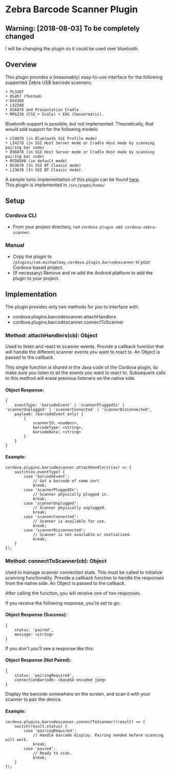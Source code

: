 # Zebra Barcode Scanner Plugin

## Warning: \[2018-08-03\] To be completely changed
I will be changing the plugin so it could be used over bluetooth.

## Overview
This plugin provides a (reasonably) easy-to-use interface for the following supported Zebra USB barcode scanners:
```
• PL3307
• DS457 (Tested)
• DS4308
• LS2208
• DS6878 and Presentation Cradle
• MP6210 (CSS + Scale) + EAS (Sensormatic).
```
Bluetooth support is possible, but not implemented.
Theoretically, that would add support for the following models:
```
• CS4070 (in Bluetooth SSI Profile mode)
• LI4278 (in SSI Host Server mode or Cradle Host mode by scanning pairing bar code)
• DS6878 (in SSI Host Server mode or Cradle Host mode by scanning pairing bar code)
• RFD8500 (in default mode)
• DS3678 (In SSI BT Classic mode)
• LI3678 (In SSI BT Classic mode).
```

A sample Ionic implementation of this plugin can be found [here](https://github.com/michael-may/cordova-zebra-scanner-example).  
This plugin is implemented in `/src/pages/home/`

## Setup
### Cordova CLI
- From your project directory, run `cordova plugin add cordova-zebra-scanner`.
### Manual
- Copy the plugin to `/plugins/com.michaelmay.cordova.plugin.barcodescanner` in your Cordova-based project.
- (If necessary) Remove and re-add the Android platform to add the plugin to your project.

## Implementation
The plugin provides only two methods for you to interface with.
- cordova.plugins.barcodescanner.attachHandlers
- cordova.plugins.barcodescanner.connectToScanner

### Method: attachHandlers(cb): Object
Used to listen and react to scanner events. Provide a callback function that will handle the different scanner events you want to react to. An Object is passed to the callback.

This single function is shared in the Java code of the Cordova plugin, so make sure you listen to all the events you want to react to. Subsequent calls to this method will erase previous listeners on the native side.

#### Object Response:
```
{
	eventType: 'barcodeEvent' | 'scannerPluggedIn' | 'scannerUnplugged' | 'scannerConnected' | 'scannerDisconnected',
	payload: (barcodeEvent only) {
		{
			scannerId: <number>,
			barcodeType: <string>,
			barcodeData: <string>
		}
	}
}
```

#### Example:
```
cordova.plugins.barcodescanner.attachHandlers((ev) => {
	switch(ev.eventType) {
		case 'barcodeEvent':
			// Got a barcode of some sort
			break;
		case 'scannerPluggedIn':
			// Scanner physically plugged in.
			break;
		case 'scannerUnplugged':
			// Scanner physically unplugged.
			break;
		case 'scannerConnected':
			// Scanner is available for use.
			break;
		case 'scannerDisconnected':
			// Scanner is not available or initialized.
			break;
	}
});
```


### Method: connectToScanner(cb): Object
Used to manage scanner connection state. This must be called to initialize scanning functionality. Provide a callback function to handle the responses from the native side. An Object is passed to the callback.

After calling the function, you will receive one of two responses.

If you receive the following response, you're set to go:
#### Object Response (Success):
```
{
	status: 'paired',
	message: <string>
}
```

If you don't you'll see a response like this:
#### Object Response (Not Paired):
```
{
	status: 'pairingRequired',
	connectionBarcode: <base64 encoded jpeg>
}
```
Display the barcode somewhere on the screen, and scan it with your scanner to pair the device.

#### Example:
```
cordova.plugins.barcodescanner.connectToScanner((result) => {
	switch(result.status) {
		case 'pairingRequired':
			// Handle barcode display. Pairing needed before scanning will work.
			break;
		case 'paired':
			// Ready to scan.
			break;
	}
});
```

